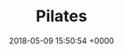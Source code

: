 ---
layout: activity
title: Pilates
description: Pilates can improve posture and flexibility. It strengthens abdominal and back muscles and can help to reduce stress. The class is suitable for everyone, no aerobics involved!
times:
- Monday 1.15pm - 2.15pm
cost: £4
location: St George's Community Centre
signup: false
additional_info: Wear comfortable clothing
date: 2018-05-09 15:50:54 +0000
---